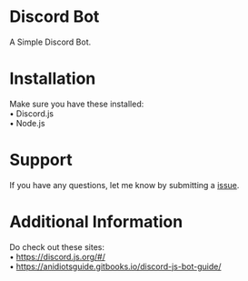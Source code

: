 # Discord Bot

A Simple Discord Bot.

# Installation
Make sure you have these installed: </br>
• Discord.js </br>
• Node.js </br>

# Support
If you have any questions, let me know by submitting a [issue](https://github.com/SaladBBQ/DiscordServer/issues).

# Additional Information
Do check out these sites: </br>
• https://discord.js.org/#/ </br>
• https://anidiotsguide.gitbooks.io/discord-js-bot-guide/ </br>
